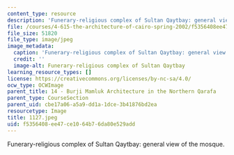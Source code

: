 ```yaml
---
content_type: resource
description: 'Funerary-religious complex of Sultan Qaytbay: general view of the mosque.'
file: /courses/4-615-the-architecture-of-cairo-spring-2002/f5356408ee47ce1064b76da80e529add_1127.jpeg
file_size: 51820
file_type: image/jpeg
image_metadata:
  caption: 'Funerary-religious complex of Sultan Qaytbay: general view of the mosque.'
  credit: ''
  image-alt: Funerary-religious complex of Sultan Qaytbay
learning_resource_types: []
license: https://creativecommons.org/licenses/by-nc-sa/4.0/
ocw_type: OCWImage
parent_title: 14 - Burji Mamluk Architecture in the Northern Qarafa
parent_type: CourseSection
parent_uid: cbe17a06-a5a9-dd1a-1dce-3b41876bd2ea
resourcetype: Image
title: 1127.jpeg
uid: f5356408-ee47-ce10-64b7-6da80e529add
---
```

Funerary-religious complex of Sultan Qaytbay: general view of the mosque.